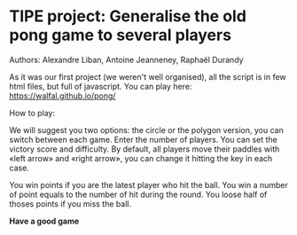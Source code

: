 # TIPE project: Generalise the old pong game to several players

Authors: Alexandre Liban, Antoine Jeanneney, Raphaël Durandy

As it was our first project (we weren't well organised), all the script is in few html files, but full of javascript.
You can play here:
https://walfal.github.io/pong/

How to play:

We will suggest you two options: the circle or the polygon version, you can switch between each game.
Enter the number of players.
You can set the victory score and difficulty.
By default, all players move their paddles with «left arrow» and «right arrow», you can change it hitting the key in each case.

You win points if you are the latest player who hit the ball. You win a number of point equals to the number of hit during the round.
You loose half of thoses points if you miss the ball.

**Have a good game**
